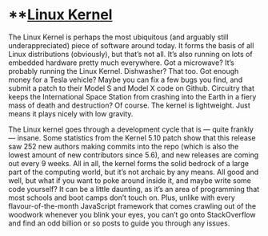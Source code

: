 # **[Linux Kernel](https://medium.com/dvt-engineering/how-to-write-your-first-linux-kernel-module-cf284408beeb)

The Linux Kernel is perhaps the most ubiquitous (and arguably still underappreciated) piece of software around today. It forms the basis of all Linux distributions (obviously), but that’s not all. It’s also running on lots of embedded hardware pretty much everywhere. Got a microwave? It’s probably running the Linux Kernel. Dishwasher? That too. Got enough money for a Tesla vehicle? Maybe you can fix a few bugs you find, and submit a patch to their Model S and Model X code on Github. Circuitry that keeps the International Space Station from crashing into the Earth in a fiery mass of death and destruction? Of course. The kernel is lightweight. Just means it plays nicely with low gravity.

The Linux kernel goes through a development cycle that is — quite frankly — insane. Some statistics from the Kernel 5.10 patch show that this release saw 252 new authors making commits into the repo (which is also the lowest amount of new contributors since 5.6), and new releases are coming out every 9 weeks. All in all, the kernel forms the solid bedrock of a large part of the computing world, but it’s not archaic by any means. All good and well, but what if you want to poke around inside it, and maybe write some code yourself? It can be a little daunting, as it’s an area of programming that most schools and boot camps don’t touch on. Plus, unlike with every flavour-of-the-month JavaScript framework that comes crawling out of the woodwork whenever you blink your eyes, you can’t go onto StackOverflow and find an odd billion or so posts to guide you through any issues.
